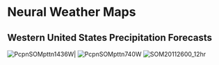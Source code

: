 # Neural Weather Maps
## Western United States Precipitation Forecasts


![PcpnSOMpttn1436W](https://user-images.githubusercontent.com/75145898/100556768-d0ba0300-3261-11eb-94e7-73f9194f4506.png)|
![PcpnSOMpttn740W](https://user-images.githubusercontent.com/75145898/100556835-47570080-3262-11eb-8462-1435d4c4df99.png)
![SOM20112600_12hr](https://user-images.githubusercontent.com/75145898/100557449-8c7d3180-3266-11eb-9e55-743c3e9cf22e.png)
